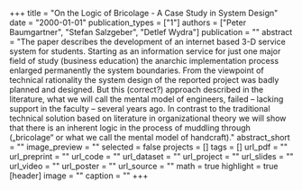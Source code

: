 +++
title = "On the Logic of Bricolage - A Case Study in System Design"
date = "2000-01-01"
publication_types = ["1"]
authors = ["Peter Baumgartner", "Stefan Salzgeber", "Detlef Wydra"]
publication = ""
abstract = "The paper describes the development of an internet based 3-D service system for students. Starting as an information service for just one major field of study (business education) the anarchic implementation process enlarged permanently the system boundaries. From the viewpoint of technical rationality the system design of the reported project was badly planned and designed. But this (correct?) approach described in the literature, what we will call the mental model of engineers, failed – lacking support in the faculty – several years ago. In contrast to the traditional technical solution based on literature in organizational theory we will show that there is an inherent logic in the process of muddling through („bricolage“ or what we call the mental model of handcraft)."
abstract_short = ""
image_preview = ""
selected = false
projects = []
tags = []
url_pdf = ""
url_preprint = ""
url_code = ""
url_dataset = ""
url_project = ""
url_slides = ""
url_video = ""
url_poster = ""
url_source = ""
math = true
highlight = true
[header]
image = ""
caption = ""
+++
